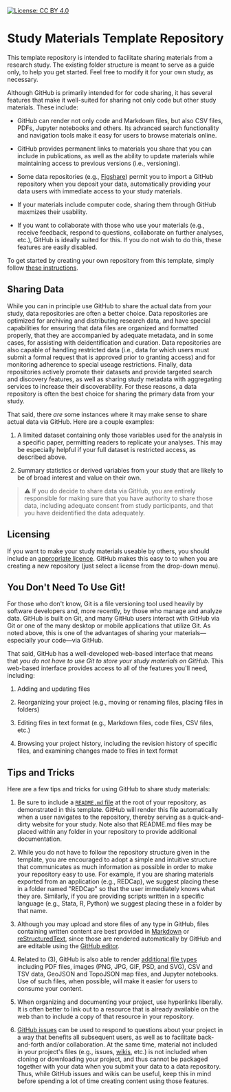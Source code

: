 [![License: CC BY 4.0](https://img.shields.io/badge/License-CC_BY_4.0-lightgrey.svg)](https://creativecommons.org/licenses/by/4.0/)

# Study Materials Template Repository

This template repository is intended to facilitate sharing materials from a
research study. The existing folder structure is meant to serve as a guide
only, to help you get started. Feel free to modify it for your own study, as
necessary.

Although GitHub is primarily intended for for code sharing, it has several
features that make it well-suited for sharing not only code but other study
materials. These include:

* GitHub can render not only code and Markdown files, but also CSV files,
  PDFs, Jupyter notebooks and others. Its advanced search functionality and
  navigation tools make it easy for users to browse materials online.

* GitHub provides permanent links to materials you share that you can include
  in publications, as well as the ability to update materials while maintaining
  access to previous versions (i.e., versioning).

* Some data repositories (e.g., [Figshare](http://figshare.com/)) permit you
  to import a GitHub repository when you deposit your data, automatically
  providing your data users with immediate access to your study materials.

* If your materials include computer code, sharing them through GitHub
  maxmizes their usability.

* If you want to collaborate with those who use your materials (e.g., receive
  feedback, respond to questions, collaborate on further analyses, etc.),
  GitHub is ideally suited for this. If you do not wish to do this, these
  features are easily disabled.

To get started by creating your own repository from this template, simply follow
[these instructions](https://docs.github.com/en/repositories/creating-and-managing-repositories/creating-a-repository-from-a-template).


## Sharing Data

While you can in principle use GitHub to share the actual data from your
study, data repositories are often a better choice. Data repositories are
optimized for archiving and distributing research data, and have special
capabilities for ensuring that data files are organized and formatted
properly, that they are accompanied by adequate metadata, and in some cases,
for assisting with deidentification and curation. Data repositories are also
capable of handling restricted data (i.e., data for which users must submit a
formal request that is approved prior to granting access) and for monitoring
adherence to special useage restrictions. Finally, data repositories actively
promote their datasets and provide targeted search and discovery features, as
well as sharing study metadata with aggregating services to increase their
discoverability. For these reasons, a data repository is often the best choice
for sharing the primary data from your study.

That said, there *are* some instances where it may make sense to share actual
data via GitHub. Here are a couple examples:

1. A limited dataset containing only those variables used for the analysis in
   a specific paper, permitting readers to replicate your analyses. This may
   be especially helpful if your full dataset is restricted access, as
   described above.

2. Summary statistics or derived variables from your study that are likely to
   be of broad interest and value on their own.

> :warning: If you do decide to share data via GitHub, you are entirely
responsible for making sure that you have authority to share those data,
including adequate consent from study participants, and that you have
deidentified the data adequately.


## Licensing

If you want to make your study materials useable by others, you should include
an [appropriate licence](https://en.wikipedia.org/wiki/Comparison_of_free_and_open-source_software_licenses).
GitHub makes this easy to to when you are creating a new repository (just
select a license from the drop-down menu).


## You Don't Need To Use Git!

For those who don't know, Git is a file versioning tool used heavily by
software developers and, more recently, by those who manage and analyze data.
GitHub is built on Git, and many GitHub users interact with GitHub via Git or
one of the many desktop or mobile applications that utilize Git. As noted
above, this is one of the advantages of sharing your materials—especially your
code—via GitHub.

That said, GitHub has a well-developed web-based interface that means that
*you do not have to use Git to store your study materials on GitHub*. This
web-based interface provides access to all of the features you'll need,
including:

1. Adding and updating files

2. Reorganizing your project (e.g., moving or renaming files, placing files in
   folders)

3. Editing files in text format (e.g., Markdown files, code files, CSV files, etc.)

4. Browsing your project history, including the revision history of specific
   files, and examining changes made to files in text format


## Tips and Tricks

Here are a few tips and tricks for using GitHub to share study materials:

1. Be sure to include a
   [``README.md`` file](https://docs.github.com/en/repositories/managing-your-repositorys-settings-and-features/customizing-your-repository/about-readmes)
   at the root of your repository, as demonstrated in this template. GitHub
   will render this file automatically when a user navigates to the
   repository, thereby serving as a quick-and-dirty website for your study.
   Note also that README.md files may be placed within any folder in your
   repository to provide additional documentation.

2. While you do not have to follow the repository structure given in the
   template, you are encouraged to adopt a simple and intuitive structure that
   communicates as much information as possible in order to make your
   repository easy to use. For example, if you are sharing materials exported
   from an application (e.g., REDCap), we suggest placing these in a folder
   named "REDCap" so that the user immediately knows what they are. Similarly,
   if you are providing scripts written in a specific language (e.g., Stata,
   R, Python) we suggest placing these in a folder by that name.

3. Although you may upload and store files of any type in GitHub, files
   containing written content are best provided in [Markdown](https://www.markdownguide.org)
   or [reStructuredText](https://docutils.sourceforge.io/rst.html), since
   those are rendered automatically by GitHub and are editable using the
   [GitHub editor](https://docs.github.com/en/get-started/writing-on-github).

4. Related to (3), GitHub is also able to render
   [additional file types](https://docs.github.com/en/repositories/working-with-files/using-files/working-with-non-code-files)
   including PDF files, images (PNG, JPG, GIF, PSD, and SVG), CSV and TSV data, 
   GeoJSON and TopoJSON map files, and Jupyter notebooks. Use of such files,
   when possible, will make it easier for users to consume your content.

5. When organizing and documenting your project, use hyperlinks liberally.
   It is often better to link out to a resource that is already available on
   the web than to include a copy of that resource in your repository.

6. [GitHub issues](https://docs.github.com/en/issues/tracking-your-work-with-issues/about-issues)
   can be used to respond to questions about your project in a way that
   benefits all subsequent users, as well as to facilitate back-and-forth
   and/or collaboration. At the same time, material not included in your
   project's files (e.g., issues,
   [wikis](https://docs.github.com/en/communities/documenting-your-project-with-wikis/about-wikis),
   etc.) is not included when cloning or downloading your project, and thus
   cannot be packaged together with your data when you submit your data to a
   data repository. Thus, while GitHub issues and wikis can be useful, keep
   this in mind before spending a lot of time creating content using those
   features.
